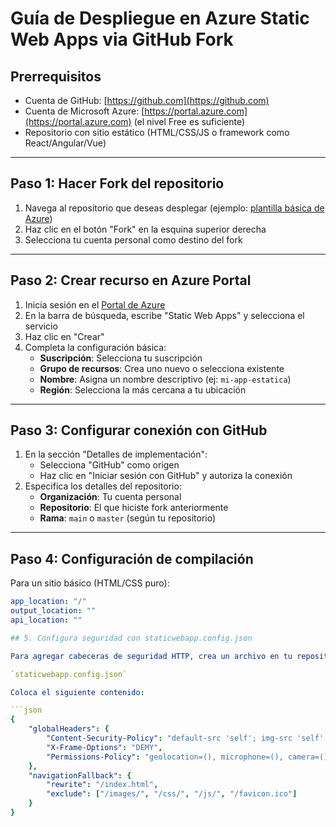 # Guía de Despliegue en Azure Static Web Apps via GitHub Fork

## Prerrequisitos
- Cuenta de GitHub: [https://github.com](https://github.com)
- Cuenta de Microsoft Azure: [https://portal.azure.com](https://portal.azure.com) (el nivel Free es suficiente)
- Repositorio con sitio estático (HTML/CSS/JS o framework como React/Angular/Vue)

---

## Paso 1: Hacer Fork del repositorio
1. Navega al repositorio que deseas desplegar (ejemplo: [plantilla básica de Azure](https://github.com/Azure-Samples/js-e2e-static-web-app))
2. Haz clic en el botón "Fork" en la esquina superior derecha
3. Selecciona tu cuenta personal como destino del fork

---

## Paso 2: Crear recurso en Azure Portal
1. Inicia sesión en el [Portal de Azure](https://portal.azure.com)
2. En la barra de búsqueda, escribe "Static Web Apps" y selecciona el servicio
3. Haz clic en "Crear"
4. Completa la configuración básica:
   - **Suscripción**: Selecciona tu suscripción
   - **Grupo de recursos**: Crea uno nuevo o selecciona existente
   - **Nombre**: Asigna un nombre descriptivo (ej: `mi-app-estatica`)
   - **Región**: Selecciona la más cercana a tu ubicación

---

## Paso 3: Configurar conexión con GitHub
1. En la sección "Detalles de implementación":
   - Selecciona "GitHub" como origen
   - Haz clic en "Iniciar sesión con GitHub" y autoriza la conexión
2. Especifica los detalles del repositorio:
   - **Organización**: Tu cuenta personal
   - **Repositorio**: El que hiciste fork anteriormente
   - **Rama**: `main` o `master` (según tu repositorio)

---

## Paso 4: Configuración de compilación
Para un sitio básico (HTML/CSS puro):
```yaml
app_location: "/"
output_location: ""
api_location: ""

## 5. Configura seguridad con staticwebapp.config.json

Para agregar cabeceras de seguridad HTTP, crea un archivo en tu repositorio llamado:

`staticwebapp.config.json`

Coloca el siguiente contenido:

```json
{
    "globalHeaders": {
        "Content-Security-Policy": "default-src 'self'; img-src 'self' https://raw.githubusercontent.com https://pokeapi.co https://www.packages.org/publications/open-access.html",
        "X-Frame-Options": "DEMY",
        "Permissions-Policy": "geolocation=(), microphone=(), camera=()"
    },
    "navigationFallback": {
        "rewrite": "/index.html",
        "exclude": ["/images/", "/css/", "/js/", "/favicon.ico"]
    }
}
